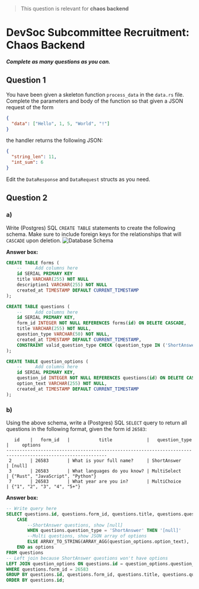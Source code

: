 > This question is relevant for **chaos backend**

# DevSoc Subcommittee Recruitment: Chaos Backend

***Complete as many questions as you can.***

## Question 1
You have been given a skeleton function `process_data` in the `data.rs` file.
Complete the parameters and body of the function so that given a JSON request of the form

```json
{
  "data": ["Hello", 1, 5, "World", "!"]
}
```

the handler returns the following JSON:
```json
{
  "string_len": 11,
  "int_sum": 6
}
```

Edit the `DataResponse` and `DataRequest` structs as you need.

## Question 2

### a)
Write (Postgres) SQL `CREATE TABLE` statements to create the following schema.
Make sure to include foreign keys for the relationships that will `CASCADE` upon deletion.
![Database Schema](db_schema.png)

**Answer box:**
```sql
CREATE TABLE forms (
    --     Add columns here
    id SERIAL PRIMARY KEY
    title VARCHAR(255) NOT NULL
    description1 VARCHAR(255) NOT NULL
    created_at TIMESTAMP DEFAULT CURRENT_TIMESTAMP
);

CREATE TABLE questions (
    --     Add columns here
    id SERIAL PRIMARY KEY,
    form_id INTEGER NOT NULL REFERENCES forms(id) ON DELETE CASCADE,
    title VARCHAR(255) NOT NULL,
    question_type VARCHAR(50) NOT NULL,
    created_at TIMESTAMP DEFAULT CURRENT_TIMESTAMP,
    CONSTRAINT valid_question_type CHECK (question_type IN ('ShortAnswer', 'MultiSelect', 'MultiChoice'))
);

CREATE TABLE question_options (
    --     Add columns here
    id SERIAL PRIMARY KEY, 
    question_id INTEGER NOT NULL REFERENCES questions(id) ON DELETE CASCADE,
    option_text VARCHAR(255) NOT NULL,
    created_at TIMESTAMP DEFAULT CURRENT_TIMESTAMP
);
```

### b)
Using the above schema, write a (Postgres) SQL `SELECT` query to return all questions in the following format, given the form id `26583`:
```
   id    |   form_id   |           title             |   question_type   |     options
------------------------------------------------------------------------------------------------------------
 2       | 26583       | What is your full name?     | ShortAnswer       | [null]
 3       | 26583       | What languages do you know? | MultiSelect       | {"Rust", "JavaScript", "Python"}
 7       | 26583       | What year are you in?       | MultiChoice       | {"1", "2", "3", "4", "5+"}
```

**Answer box:**
```sql
-- Write query here
SELECT questions.id, questions.form_id, questions.title, questions.question_type,
    CASE 
        --ShortAnswer questions, show [null]
        WHEN questions.question_type = 'ShortAnswer' THEN '[null]'
        --Multi questions, show JSON array of options
        ELSE ARRAY_TO_STRING(ARRAY_AGG(question_options.option_text), ', ')
    END as options
FROM questions
-- Left join because ShortAnswer questions won't have options
LEFT JOIN question_options ON questions.id = question_options.question_id
WHERE questions.form_id = 26583
GROUP BY questions.id, questions.form_id, questions.title, questions.question_type
ORDER BY questions.id;
```